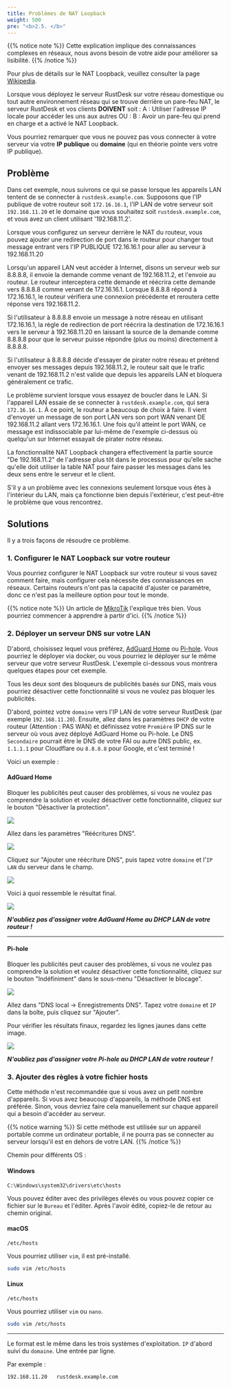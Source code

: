 ```yaml
---
title: Problèmes de NAT Loopback
weight: 500
pre: "<b>2.5. </b>"
---
```


{{% notice note %}}
Cette explication implique des connaissances complexes en réseaux, nous avons besoin de votre aide pour améliorer sa lisibilité.
{{% /notice %}}


Pour plus de détails sur le NAT Loopback, veuillez consulter la page [Wikipedia](https://en.m.wikipedia.org/wiki/Network_address_translation#NAT_hairpinning).

Lorsque vous déployez le serveur RustDesk sur votre réseau domestique ou tout autre environnement réseau qui se trouve derrière un pare-feu NAT, le serveur RustDesk et vos clients **DOIVENT** soit :
A : Utiliser l'adresse IP locale pour accéder les uns aux autres OU :
B : Avoir un pare-feu qui prend en charge et a activé le NAT Loopback.

Vous pourriez remarquer que vous ne pouvez pas vous connecter à votre serveur via votre **IP publique** ou **domaine** (qui en théorie pointe vers votre IP publique).

## Problème
Dans cet exemple, nous suivrons ce qui se passe lorsque les appareils LAN tentent de se connecter à `rustdesk.example.com`. Supposons que l'IP publique de votre routeur soit `172.16.16.1`, l'IP LAN de votre serveur soit `192.168.11.20` et le domaine que vous souhaitez soit `rustdesk.example.com`, et vous avez un client utilisant '192.168.11.2'.

Lorsque vous configurez un serveur derrière le NAT du routeur, vous pouvez ajouter une redirection de port dans le routeur pour changer tout message entrant vers l'IP PUBLIQUE 172.16.16.1 pour aller au serveur à 192.168.11.20

Lorsqu'un appareil LAN veut accéder à Internet, disons un serveur web sur 8.8.8.8, il envoie la demande comme venant de 192.168.11.2, et l'envoie au routeur. Le routeur interceptera cette demande et réécrira cette demande vers 8.8.8.8 comme venant de 172.16.16.1. Lorsque 8.8.8.8 répond à 172.16.16.1, le routeur vérifiera une connexion précédente et reroutera cette réponse vers 192.168.11.2.

Si l'utilisateur à 8.8.8.8 envoie un message à notre réseau en utilisant 172.16.16.1, la règle de redirection de port réécrira la destination de 172.16.16.1 vers le serveur à 192.168.11.20 en laissant la source de la demande comme 8.8.8.8 pour que le serveur puisse répondre (plus ou moins) directement à 8.8.8.8.

Si l'utilisateur à 8.8.8.8 décide d'essayer de pirater notre réseau et prétend envoyer ses messages depuis 192.168.11.2, le routeur sait que le trafic venant de 192.168.11.2 n'est valide que depuis les appareils LAN et bloquera généralement ce trafic.

Le problème survient lorsque vous essayez de boucler dans le LAN. Si l'appareil LAN essaie de se connecter à `rustdesk.example.com`, qui sera `172.16.16.1`. À ce point, le routeur a beaucoup de choix à faire. Il vient d'envoyer un message de son port LAN vers son port WAN venant DE 192.168.11.2 allant vers 172.16.16.1. Une fois qu'il atteint le port WAN, ce message est indissociable par lui-même de l'exemple ci-dessus où quelqu'un sur Internet essayait de pirater notre réseau.

La fonctionnalité NAT Loopback changera effectivement la partie source "De 192.168.11.2" de l'adresse plus tôt dans le processus pour qu'elle sache qu'elle doit utiliser la table NAT pour faire passer les messages dans les deux sens entre le serveur et le client.

S'il y a un problème avec les connexions seulement lorsque vous êtes à l'intérieur du LAN, mais ça fonctionne bien depuis l'extérieur, c'est peut-être le problème que vous rencontrez.


## Solutions
Il y a trois façons de résoudre ce problème.

### 1. Configurer le NAT Loopback sur votre routeur
Vous pourriez configurer le NAT Loopback sur votre routeur si vous savez comment faire, mais configurer cela nécessite des connaissances en réseaux. Certains routeurs n'ont pas la capacité d'ajuster ce paramètre, donc ce n'est pas la meilleure option pour tout le monde.

{{% notice note %}}
Un article de [MikroTik](https://help.mikrotik.com/docs/display/ROS/NAT#NAT-HairpinNAT) l'explique très bien. Vous pourriez commencer à apprendre à partir d'ici.
{{% /notice %}}

### 2. Déployer un serveur DNS sur votre LAN
D'abord, choisissez lequel vous préférez, [AdGuard Home](https://github.com/AdguardTeam/AdGuardHome/wiki/Docker) ou [Pi-hole](https://github.com/pi-hole/docker-pi-hole). Vous pourriez le déployer via docker, ou vous pourriez le déployer sur le même serveur que votre serveur RustDesk. L'exemple ci-dessous vous montrera quelques étapes pour cet exemple.

Tous les deux sont des bloqueurs de publicités basés sur DNS, mais vous pourriez désactiver cette fonctionnalité si vous ne voulez pas bloquer les publicités.

D'abord, pointez votre `domaine` vers l'IP LAN de votre serveur RustDesk (par exemple `192.168.11.20`). Ensuite, allez dans les paramètres `DHCP` de votre routeur (Attention : PAS WAN) et définissez votre `Première` IP DNS sur le serveur où vous avez déployé AdGuard Home ou Pi-hole. Le DNS `Secondaire` pourrait être le DNS de votre FAI ou autre DNS public, ex. `1.1.1.1` pour Cloudflare ou `8.8.8.8` pour Google, et c'est terminé !

Voici un exemple :
#### AdGuard Home
Bloquer les publicités peut causer des problèmes, si vous ne voulez pas comprendre la solution et voulez désactiver cette fonctionnalité, cliquez sur le bouton "Désactiver la protection".

![](images/adguard_home_disable_protection.png)
<br>

Allez dans les paramètres "Réécritures DNS".

![](images/adguard_home_click_dns_rewrites.png)
<br>

Cliquez sur "Ajouter une réécriture DNS", puis tapez votre `domaine` et l'`IP LAN` du serveur dans le champ.

![](images/adguard_home_dns_rewrite_dialog.png)

Voici à quoi ressemble le résultat final.

![](images/adguard_home_dns_rewrite_final_result.png)

***N'oubliez pas d'assigner votre AdGuard Home au DHCP LAN de votre routeur !***
<hr>

#### Pi-hole
Bloquer les publicités peut causer des problèmes, si vous ne voulez pas comprendre la solution et voulez désactiver cette fonctionnalité, cliquez sur le bouton "Indéfiniment" dans le sous-menu "Désactiver le blocage".

![](images/pi_hole_disable_blocking.png)

Allez dans "DNS local → Enregistrements DNS".
Tapez votre `domaine` et `IP` dans la boîte, puis cliquez sur "Ajouter".

Pour vérifier les résultats finaux, regardez les lignes jaunes dans cette image.

![](images/pi_hole_local_dns_dns_records.png)

***N'oubliez pas d'assigner votre Pi-hole au DHCP LAN de votre routeur !***

### 3. Ajouter des règles à votre fichier hosts
Cette méthode n'est recommandée que si vous avez un petit nombre d'appareils. Si vous avez beaucoup d'appareils, la méthode DNS est préférée. Sinon, vous devriez faire cela manuellement sur chaque appareil qui a besoin d'accéder au serveur.

{{% notice warning %}}
Si cette méthode est utilisée sur un appareil portable comme un ordinateur portable, il ne pourra pas se connecter au serveur lorsqu'il est en dehors de votre LAN.
{{% /notice %}}

Chemin pour différents OS :

#### Windows
```text
C:\Windows\system32\drivers\etc\hosts
```
Vous pouvez éditer avec des privilèges élevés ou vous pouvez copier ce fichier sur le `Bureau` et l'éditer. Après l'avoir édité, copiez-le de retour au chemin original.

#### macOS
```text
/etc/hosts
```
Vous pourriez utiliser `vim`, il est pré-installé.
```sh
sudo vim /etc/hosts
```

#### Linux
```text
/etc/hosts
```
Vous pourriez utiliser `vim` ou `nano`.
```sh
sudo vim /etc/hosts
```

<hr>

Le format est le même dans les trois systèmes d'exploitation. `IP` d'abord suivi du `domaine`. Une entrée par ligne.

Par exemple :
```text
192.168.11.20   rustdesk.example.com
```